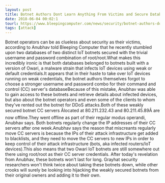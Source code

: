 ```yaml
---
layout: post
title: Botnet Authors Dont Learn Anything From Victims and Secure Databases With Root/Root
date: 2018-06-04 00:02:1
tourl: https://www.bleepingcomputer.com/news/security/botnet-authors-don-t-learn-anything-from-victims-and-secure-databases-with-root-root/
tags: [attack]
---
```

Botnet operators can be as clueless about security as their victims, according to Anubhav told Bleeping Computer that he recently stumbled upon two databases of two distinct IoT botnets secured with the trivial username and password combination of root/root.What makes this incredibly ironic is that both databases belonged to botnets built with a version of Owari, a malware strain that infects IoT devices using weak or default credentials.It appears that in their haste to take over IoT devices running on weak credentials, the botnet authors themselves forgot to choose a stronger username and password combo for their command and control (CC) server's databaseBecause of this mistake, Anubhav was able to gain access to these botnets and retrieve details about infected devices, but also about the botnet operators and even some of the clients to whom they've rented out the botnet for DDoS attacks.Both of these weakly secured botnet CC servers Âlocated at 80.211.232.43 and 80.211.45.89Â are now offline.They went offline as part of their regular modus operandi, Anubhav says. Both botnets regularly change the IP addresses of their CC servers after one week.Anubhav says the reason that miscreants regularly move CC servers is because the IPs of their attack infrastructure get added to blacklists, and they need to move the CC servers to new IPs in order to keep control of their attack infrastructure (bots, aka infected routers/IoT devices).This also means that two Owari IoT botnets are still somewhere out there using root/root as their CC server credentials. After today's revelation from Anubhav, these botnets won't last for long. Grayhat security researchers won't think twice about taking these botnets down, while other crooks will surely be looking into hijacking the weakly secured botnets from their original owners and adding it to their own.